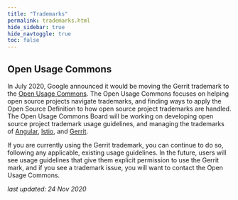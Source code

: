 ```yaml
---
title: "Trademarks"
permalink: trademarks.html
hide_sidebar: true
hide_navtoggle: true
toc: false
---
```


## Open Usage Commons

In July 2020, Google announced it would be moving the Gerrit trademark
to the [Open Usage Commons](https://openusage.org/). The Open Usage
Commons focuses on helping open source projects navigate trademarks,
and finding ways to apply the Open Source Definition to how open
source project trademarks are handled. The Open Usage Commons Board
will be working on developing open source project trademark usage
guidelines, and managing the trademarks of [Angular](https://angularjs.org/),
[Istio](https://angularjs.org/), and [Gerrit](https://www.gerritcodereview.com/).

If you are currently using the Gerrit trademark, you can continue to
do so, following any applicable, existing usage guidelines. In the
future, users will see usage guidelines that give them explicit
permission to use the Gerrit mark, and if you see a trademark issue,
you will want to contact the Open Usage Commons.

_last updated: 24 Nov 2020_
